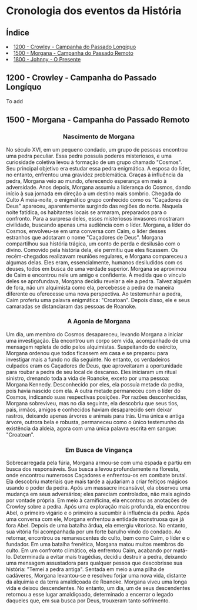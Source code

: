 <h1>Cronologia dos eventos da História</h1>

<h2>Índice</h2>
<li><a href = '#1200 - Crowley'>1200 - Crowley - Campanha do Passado Longíquo</a></li>
<li><a href = '#1500 - Morgana'>1500 - Morgana - Campanha do Passado Remoto</a></li>
<li><a href = '#1800 - Jhonny'>1800 - Johnny - O Presente</a></li>

<a name = '1200 - Crowley'><h2>1200 - Crowley - Campanha do Passado Longíquo</h2></a>
<p>To add</p>
<h2>1500 - Morgana - Campanha do Passado Remoto</h2>
<b><center><h3>Nascimento de Morgana</h3></center></b>
No século XVI, em um pequeno condado, um grupo de pessoas encontrou uma pedra peculiar. Essa pedra possuía poderes misteriosos, e uma curiosidade coletiva levou à formação de um grupo chamado "Cosmos". Seu principal objetivo era estudar essa pedra enigmática. A esposa do líder, no entanto, enfrentou uma gravidez problemática. Graças à influência da pedra, Morgana veio ao mundo, oferecendo esperança em meio à adversidade.
Anos depois, Morgana assumiu a liderança do Cosmos, dando início à sua jornada em direção a um destino mais sombrio.
Chegada do Culto
À meia-noite, o enigmático grupo conhecido como os "Caçadores de Deus" apareceu, aparentemente surgindo das regiões do norte. Naquela noite fatídica, os habitantes locais se armaram, preparados para o confronto. Para a surpresa deles, esses misteriosos invasores mostraram civilidade, buscando apenas uma audiência com o líder. Morgana, a líder do Cosmos, envolveu-se em uma conversa com Caim, o líder desses estranhos que adotaram o nome "Caçadores de Deus".
Morgana compartilhou sua história trágica, um conto de perda e desilusão com o divino. Comovido pela história dela, ele permitiu que eles ficassem.
Os recém-chegados realizavam reuniões regulares, e Morgana compareceu a algumas delas. Eles eram, essencialmente, humanos desiludidos com os deuses, todos em busca de uma verdade superior. Morgana se aproximou de Caim e encontrou nele um amigo e confidente. À medida que o vínculo deles se aprofundava, Morgana decidiu revelar a ele a pedra. Talvez alguém de fora, não um alquimista como ela, percebesse a pedra de maneira diferente ou oferecesse uma nova perspectiva.
Ao testemunhar a pedra, Caim proferiu uma palavra enigmática: "Croatoan". Depois disso, ele e seus camaradas se distanciaram das pessoas de Roanoke.
<b><center><h3>A Agonia de Morgana</h3></center></b>
Um dia, um membro do Cosmos desapareceu, levando Morgana a iniciar uma investigação. Ela encontrou um corpo sem vida, acompanhado de uma mensagem repleta de ódio pelos alquimistas. Suspeitando do exército, Morgana ordenou que todos ficassem em casa e se preparou para investigar mais a fundo no dia seguinte. No entanto, os verdadeiros culpados eram os Caçadores de Deus, que aproveitaram a oportunidade para roubar a pedra de seu local de descanso. Eles iniciaram um ritual sinistro, drenando toda a vida de Roanoke, exceto por uma pessoa: Morgana Kennedy. Desconhecido por eles, ela possuía metade da pedra, pois havia nascido com ela. A outra metade permaneceu com o líder do Cosmos, indicando suas respectivas posições.
Por razões desconhecidas, Morgana sobreviveu, mas no dia seguinte, ela descobriu que seus tios, pais, irmãos, amigos e conhecidos haviam desaparecido sem deixar rastros, deixando apenas árvores e animais para trás. Uma única e antiga árvore, outrora bela e robusta, permaneceu como o único testemunho da existência da aldeia, agora com uma única palavra escrita em sangue: "Croatoan".
<b><center><h3>Em Busca de Vingança</h3></center></b>
Sobrecarregada pela fúria, Morgana armou-se com uma espada e partiu em busca dos responsáveis. Sua busca a levou profundamente na floresta, onde encontrou numerosos Caçadores e enfrentou-os em combate brutal. Ela descobriu materiais que mais tarde a ajudariam a criar feitiços mágicos usando o poder da pedra. Após um massacre incansável, ela observou uma mudança em seus adversários; eles pareciam controlados, não mais agindo por vontade própria. Em meio à carnificina, ela encontrou as anotações de Crowley sobre a pedra.
Após uma exploração mais profunda, ela encontrou Abel, o primeiro vigário e o primeiro a sucumbir à influência da pedra. Após uma conversa com ele, Morgana enfrentou a entidade monstruosa que já fora Abel. Depois de uma batalha árdua, ela emergiu vitoriosa. No entanto, sua vitória foi acompanhada por um forte barulho vindo do condado. Ao retornar, encontrou os remanescentes do culto, bem como Caim, o líder e o fundador.
Em uma batalha frenética, Morgana matou muitos membros do culto. Em um confronto climático, ela enfrentou Caim, acabando por matá-lo. Determinada a evitar mais tragédias, decidiu destruir a pedra, deixando uma mensagem assustadora para qualquer pessoa que descobrisse sua história: "Temei a pedra antiga".
Sentada em meio a uma pilha de cadáveres, Morgana levantou-se e resolveu forjar uma nova vida, distante da alquimia e da terra amaldiçoada de Roanoke. Morgana viveu uma longa vida e deixou descendentes. No entanto, um dia, um de seus descendentes retornou a esse lugar amaldiçoado, determinado a encerrar o legado daqueles que, em sua busca por Deus, trouxeram tanto sofrimento.

